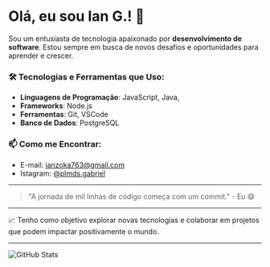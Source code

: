 # Olá, eu sou Ian G.! 👋

Sou um entusiasta de tecnologia apaixonado por **desenvolvimento de software**. Estou sempre em busca de novos desafios e oportunidades para aprender e crescer.

### 🛠️ Tecnologias e Ferramentas que Uso:
- **Linguagens de Programação**: JavaScript, Java, 
- **Frameworks**: Node.js
- **Ferramentas**: Git, VSCode
- **Banco de Dados**: PostgreSQL

### 📫 Como me Encontrar:
- E-mail: [ianzoka763@gmail.com](mailto:ianzoka763@gmail.com)
- Istagram: [@plmds.gabriel](https://instagram.com/plmds.gabriel)

---

> "A jornada de mil linhas de código começa com um commit." - Eu 😄

---

📈 Tenho como objetivo explorar novas tecnologias e colaborar em projetos que podem impactar positivamente o mundo.

---

![GitHub Stats](https://github-readme-stats.vercel.app/api?uianzin=uianzin&show_icons=true&hide_title=true&hide=prs&count_private=true&theme=radical)



